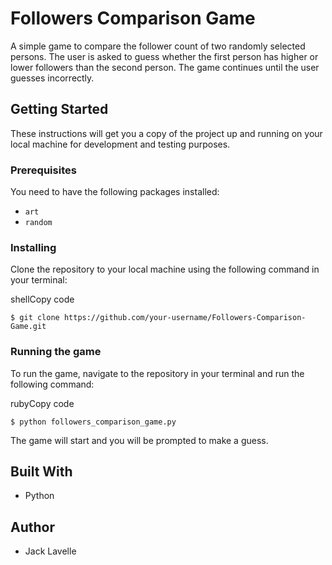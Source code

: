 # Followers Comparison Game

A simple game to compare the follower count of two randomly selected persons. The user is asked to guess whether the first person has higher or lower followers than the second person. The game continues until the user guesses incorrectly.

## Getting Started

These instructions will get you a copy of the project up and running on your local machine for development and testing purposes.

### Prerequisites

You need to have the following packages installed:

-   `art`
-   `random`

### Installing

Clone the repository to your local machine using the following command in your terminal:

shellCopy code

`$ git clone https://github.com/your-username/Followers-Comparison-Game.git` 

### Running the game

To run the game, navigate to the repository in your terminal and run the following command:

rubyCopy code

`$ python followers_comparison_game.py` 

The game will start and you will be prompted to make a guess.

## Built With

-   Python

## Author

-   Jack Lavelle
